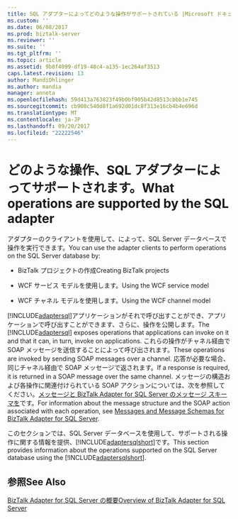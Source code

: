 ```yaml
---
title: SQL アダプターによってどのような操作がサポートされている |Microsoft ドキュメント
ms.custom: ''
ms.date: 06/08/2017
ms.prod: biztalk-server
ms.reviewer: ''
ms.suite: ''
ms.tgt_pltfrm: ''
ms.topic: article
ms.assetid: 9b8f4099-df19-48c4-a135-1ec264af3513
caps.latest.revision: 13
author: MandiOhlinger
ms.author: mandia
manager: anneta
ms.openlocfilehash: 59d413a763823f49b0bf905b42d8513cbbb1e745
ms.sourcegitcommit: cb908c540d8f1a692d01dc8f313e16cb4b4e696d
ms.translationtype: MT
ms.contentlocale: ja-JP
ms.lasthandoff: 09/20/2017
ms.locfileid: "22222546"
---
```

# <a name="what-operations-are-supported-by-the-sql-adapter"></a><span data-ttu-id="78f33-102">どのような操作、SQL アダプターによってサポートされます。</span><span class="sxs-lookup"><span data-stu-id="78f33-102">What operations are supported by the SQL adapter</span></span>
<span data-ttu-id="78f33-103">アダプターのクライアントを使用して、によって、SQL Server データベースで操作を実行できます。</span><span class="sxs-lookup"><span data-stu-id="78f33-103">You can use the adapter clients to perform operations on the SQL Server database by:</span></span>  
  
-   <span data-ttu-id="78f33-104">BizTalk プロジェクトの作成</span><span class="sxs-lookup"><span data-stu-id="78f33-104">Creating BizTalk projects</span></span>  
  
-   <span data-ttu-id="78f33-105">WCF サービス モデルを使用します。</span><span class="sxs-lookup"><span data-stu-id="78f33-105">Using the WCF service model</span></span>  
  
-   <span data-ttu-id="78f33-106">WCF チャネル モデルを使用します。</span><span class="sxs-lookup"><span data-stu-id="78f33-106">Using the WCF channel model</span></span>  
  
 <span data-ttu-id="78f33-107">[!INCLUDE[adaptersql](../../includes/adaptersql-md.md)]アプリケーションがそれで呼び出すことができ、アプリケーションで呼び出すことができます、さらに、操作を公開します。</span><span class="sxs-lookup"><span data-stu-id="78f33-107">The [!INCLUDE[adaptersql](../../includes/adaptersql-md.md)] exposes operations that applications can invoke on it and that it can, in turn, invoke on applications.</span></span> <span data-ttu-id="78f33-108">これらの操作がチャネル経由で SOAP メッセージを送信することによって呼び出されます。</span><span class="sxs-lookup"><span data-stu-id="78f33-108">These operations are invoked by sending SOAP messages over a channel.</span></span> <span data-ttu-id="78f33-109">応答が必要な場合、同じチャネル経由で SOAP メッセージで返されます。</span><span class="sxs-lookup"><span data-stu-id="78f33-109">If a response is required, it is returned in a SOAP message over the same channel.</span></span> <span data-ttu-id="78f33-110">メッセージの構造および各操作に関連付けられている SOAP アクションについては、次を参照してください。[メッセージと BizTalk Adapter for SQL Server のメッセージ スキーマを](../../adapters-and-accelerators/adapter-sql/messages-and-message-schemas-for-biztalk-adapter-for-sql-server.md)です。</span><span class="sxs-lookup"><span data-stu-id="78f33-110">For information about the message structure and the SOAP action associated with each operation, see [Messages and Message Schemas for BizTalk Adapter for SQL Server](../../adapters-and-accelerators/adapter-sql/messages-and-message-schemas-for-biztalk-adapter-for-sql-server.md).</span></span>  
  
 <span data-ttu-id="78f33-111">このセクションでは、SQL Server データベースを使用して、サポートされる操作に関する情報を提供、[!INCLUDE[adaptersqlshort](../../includes/adaptersqlshort-md.md)]です。</span><span class="sxs-lookup"><span data-stu-id="78f33-111">This section provides information about the operations supported on the SQL Server database using the [!INCLUDE[adaptersqlshort](../../includes/adaptersqlshort-md.md)].</span></span>  
  
 
  
## <a name="see-also"></a><span data-ttu-id="78f33-112">参照</span><span class="sxs-lookup"><span data-stu-id="78f33-112">See Also</span></span>  
 [<span data-ttu-id="78f33-113">BizTalk Adapter for SQL Server の概要</span><span class="sxs-lookup"><span data-stu-id="78f33-113">Overview of BizTalk Adapter for SQL Server</span></span>](../../adapters-and-accelerators/adapter-sql/overview-of-biztalk-adapter-for-sql-server.md)